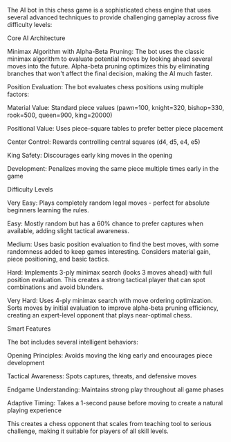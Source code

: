 The AI bot in this chess game is a sophisticated chess engine that uses several advanced techniques to provide challenging gameplay across five difficulty levels:

Core AI Architecture

Minimax Algorithm with Alpha-Beta Pruning: The bot uses the classic minimax algorithm to evaluate potential moves by looking ahead several moves into the future. Alpha-beta pruning optimizes this by eliminating branches that won't affect the final decision, making the AI much faster.

Position Evaluation: The bot evaluates chess positions using multiple factors:

Material Value: Standard piece values (pawn=100, knight=320, bishop=330, rook=500, queen=900, king=20000)

Positional Value: Uses piece-square tables to prefer better piece placement

Center Control: Rewards controlling central squares (d4, d5, e4, e5)

King Safety: Discourages early king moves in the opening

Development: Penalizes moving the same piece multiple times early in the game

Difficulty Levels

Very Easy: Plays completely random legal moves - perfect for absolute beginners learning the rules.

Easy: Mostly random but has a 60% chance to prefer captures when available, adding slight tactical awareness.

Medium: Uses basic position evaluation to find the best moves, with some randomness added to keep games interesting. Considers material gain, piece positioning, and basic tactics.

Hard: Implements 3-ply minimax search (looks 3 moves ahead) with full position evaluation. This creates a strong tactical player that can spot combinations and avoid blunders.

Very Hard: Uses 4-ply minimax search with move ordering optimization. Sorts moves by initial evaluation to improve alpha-beta pruning efficiency, creating an expert-level opponent that plays near-optimal chess.

Smart Features

The bot includes several intelligent behaviors:

Opening Principles: Avoids moving the king early and encourages piece development

Tactical Awareness: Spots captures, threats, and defensive moves

Endgame Understanding: Maintains strong play throughout all game phases

Adaptive Timing: Takes a 1-second pause before moving to create a natural playing experience

This creates a chess opponent that scales from teaching tool to serious challenge, making it suitable for players of all skill levels.
